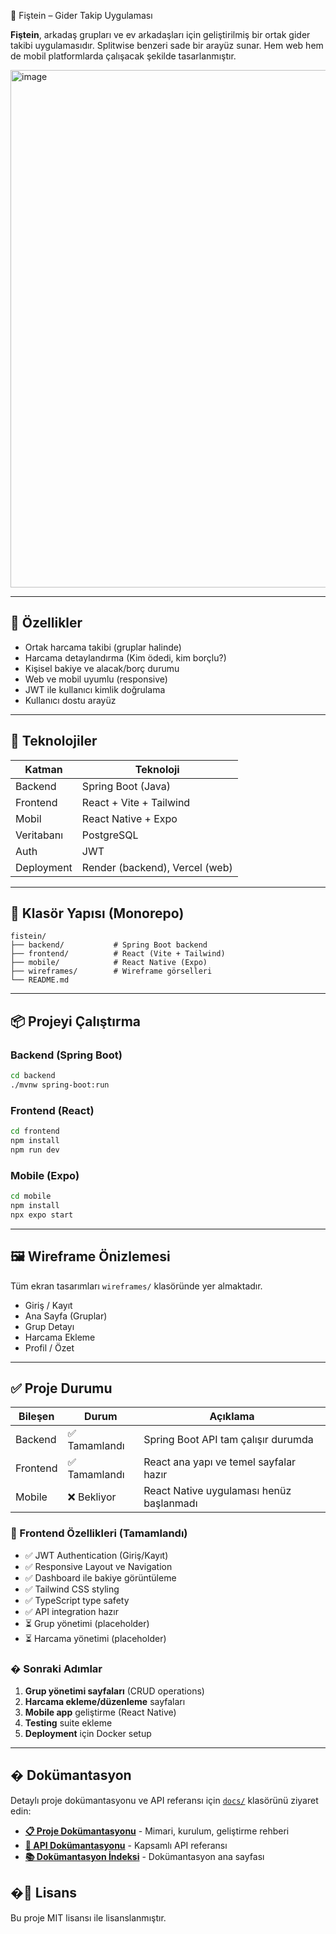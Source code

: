 🧾 Fiştein – Gider Takip Uygulaması

**Fiştein**, arkadaş grupları ve ev arkadaşları için geliştirilmiş bir ortak gider takibi uygulamasıdır. Splitwise benzeri sade bir arayüz sunar. Hem web hem de mobil platformlarda çalışacak şekilde tasarlanmıştır.

<img width="1894" height="828" alt="image" src="https://github.com/user-attachments/assets/7b4e0eee-a6c7-4a37-935b-5e232f37eb06" />


---

## 🚀 Özellikler

* Ortak harcama takibi (gruplar halinde)
* Harcama detaylandırma (Kim ödedi, kim borçlu?)
* Kişisel bakiye ve alacak/borç durumu
* Web ve mobil uyumlu (responsive)
* JWT ile kullanıcı kimlik doğrulama
* Kullanıcı dostu arayüz

---

## 🧱 Teknolojiler

| Katman     | Teknoloji                      |
| ---------- | ------------------------------ |
| Backend    | Spring Boot (Java)             |
| Frontend   | React + Vite + Tailwind        |
| Mobil      | React Native + Expo            |
| Veritabanı | PostgreSQL                     |
| Auth       | JWT                            |
| Deployment | Render (backend), Vercel (web) |

---

## 📁 Klasör Yapısı (Monorepo)

```
fistein/
├── backend/           # Spring Boot backend
├── frontend/          # React (Vite + Tailwind)
├── mobile/            # React Native (Expo)
├── wireframes/        # Wireframe görselleri
└── README.md
```

---

## 📦 Projeyi Çalıştırma

### Backend (Spring Boot)

```bash
cd backend
./mvnw spring-boot:run
```

### Frontend (React)

```bash
cd frontend
npm install
npm run dev
```

### Mobile (Expo)

```bash
cd mobile
npm install
npx expo start
```

---

## 🖼️ Wireframe Önizlemesi

Tüm ekran tasarımları `wireframes/` klasöründe yer almaktadır.

* Giriş / Kayıt
* Ana Sayfa (Gruplar)
* Grup Detayı
* Harcama Ekleme
* Profil / Özet

---

## ✅ Proje Durumu

| Bileşen    | Durum      | Açıklama                                    |
| ---------- | ---------- | ------------------------------------------- |
| Backend    | ✅ Tamamlandı | Spring Boot API tam çalışır durumda      |
| Frontend   | ✅ Tamamlandı | React ana yapı ve temel sayfalar hazır   |
| Mobile     | ❌ Bekliyor   | React Native uygulaması henüz başlanmadı  |

### 🎯 Frontend Özellikleri (Tamamlandı)

* ✅ JWT Authentication (Giriş/Kayıt)
* ✅ Responsive Layout ve Navigation
* ✅ Dashboard ile bakiye görüntüleme
* ✅ Tailwind CSS styling
* ✅ TypeScript type safety
* ✅ API integration hazır
* ⏳ Grup yönetimi (placeholder)
* ⏳ Harcama yönetimi (placeholder)

### � Sonraki Adımlar

1. **Grup yönetimi sayfaları** (CRUD operations)
2. **Harcama ekleme/düzenleme** sayfaları
3. **Mobile app** geliştirme (React Native)
4. **Testing** suite ekleme
5. **Deployment** için Docker setup

---

## � Dokümantasyon

Detaylı proje dokümantasyonu ve API referansı için [`docs/`](./docs/) klasörünü ziyaret edin:

- **[📋 Proje Dokümantasyonu](./docs/PROJECT_DOCUMENTATION.md)** - Mimari, kurulum, geliştirme rehberi
- **[🔌 API Dokümantasyonu](./docs/API_DOCUMENTATION.md)** - Kapsamlı API referansı
- **[📚 Dokümantasyon İndeksi](./docs/README.md)** - Dokümantasyon ana sayfası

## �📄 Lisans

Bu proje MIT lisansı ile lisanslanmıştır.
